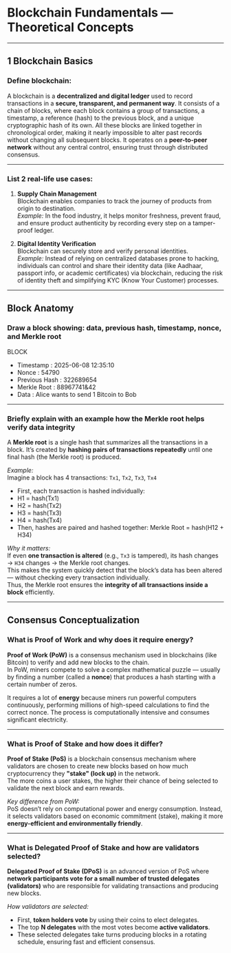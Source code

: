 # Blockchain Fundamentals — Theoretical Concepts

---

## 1️ Blockchain Basics  

###  Define blockchain:  

A blockchain is a **decentralized and digital ledger** used to record transactions in a **secure, transparent, and permanent way**. It consists of a chain of blocks, where each block contains a group of transactions, a timestamp, a reference (hash) to the previous block, and a unique cryptographic hash of its own. All these blocks are linked together in chronological order, making it nearly impossible to alter past records without changing all subsequent blocks. It operates on a **peer-to-peer network** without any central control, ensuring trust through distributed consensus.

---

###  List 2 real-life use cases:  

1. **Supply Chain Management**  
   Blockchain enables companies to track the journey of products from origin to destination.  
*Example:* In the food industry, it helps monitor freshness, prevent fraud, and ensure product authenticity by recording every step on a tamper-proof ledger.

2. **Digital Identity Verification**  
   Blockchain can securely store and verify personal identities.  
   *Example:* Instead of relying on centralized databases prone to hacking, individuals can control and share their identity data (like Aadhaar, passport info, or academic certificates) via blockchain, reducing the risk of identity theft and simplifying KYC (Know Your Customer) processes.

---

##  Block Anatomy  

###  Draw a block showing: data, previous hash, timestamp, nonce, and Merkle root  
BLOCK
- Timestamp     : 2025-06-08 12:35:10
- Nonce         : 54790
- Previous Hash : 322689654
- Merkle Root   : 88967741&42
- Data          : Alice wants to send 1 Bitcoin to Bob


---

### Briefly explain with an example how the Merkle root helps verify data integrity  

A **Merkle root** is a single hash that summarizes all the transactions in a block. It’s created by **hashing pairs of transactions repeatedly** until one final hash (the Merkle root) is produced.

*Example:*  
Imagine a block has 4 transactions: `Tx1`, `Tx2`, `Tx3`, `Tx4`

- First, each transaction is hashed individually:
- H1 = hash(Tx1)
- H2 = hash(Tx2)
- H3 = hash(Tx3)
- H4 = hash(Tx4)
- Then, hashes are paired and hashed together:
  Merkle Root = hash(H12 + H34)

 *Why it matters:*  
If even **one transaction is altered** (e.g., `Tx3` is tampered), its hash changes → `H34` changes → the Merkle root changes.  
This makes the system quickly detect that the block’s data has been altered — without checking every transaction individually.  
Thus, the Merkle root ensures the **integrity of all transactions inside a block** efficiently.

---

## Consensus Conceptualization  

### What is Proof of Work and why does it require energy?  

**Proof of Work (PoW)** is a consensus mechanism used in blockchains (like Bitcoin) to verify and add new blocks to the chain.  
In PoW, miners compete to solve a complex mathematical puzzle — usually by finding a number (called a **nonce**) that produces a hash starting with a certain number of zeros.  

It requires a lot of **energy** because miners run powerful computers continuously, performing millions of high-speed calculations to find the correct nonce. The process is computationally intensive and consumes significant electricity.

---

###  What is Proof of Stake and how does it differ?  

**Proof of Stake (PoS)** is a blockchain consensus mechanism where validators are chosen to create new blocks based on how much cryptocurrency they **"stake" (lock up)** in the network.  
The more coins a user stakes, the higher their chance of being selected to validate the next block and earn rewards.

*Key difference from PoW:*  
PoS doesn’t rely on computational power and energy consumption. Instead, it selects validators based on economic commitment (stake), making it more **energy-efficient and environmentally friendly**.

---

###  What is Delegated Proof of Stake and how are validators selected?  

**Delegated Proof of Stake (DPoS)** is an advanced version of PoS where **network participants vote for a small number of trusted delegates (validators)** who are responsible for validating transactions and producing new blocks.

 *How validators are selected:*  
- First, **token holders vote** by using their coins to elect delegates.  
- The top **N delegates** with the most votes become **active validators**.  
- These selected delegates take turns producing blocks in a rotating schedule, ensuring fast and efficient consensus.




